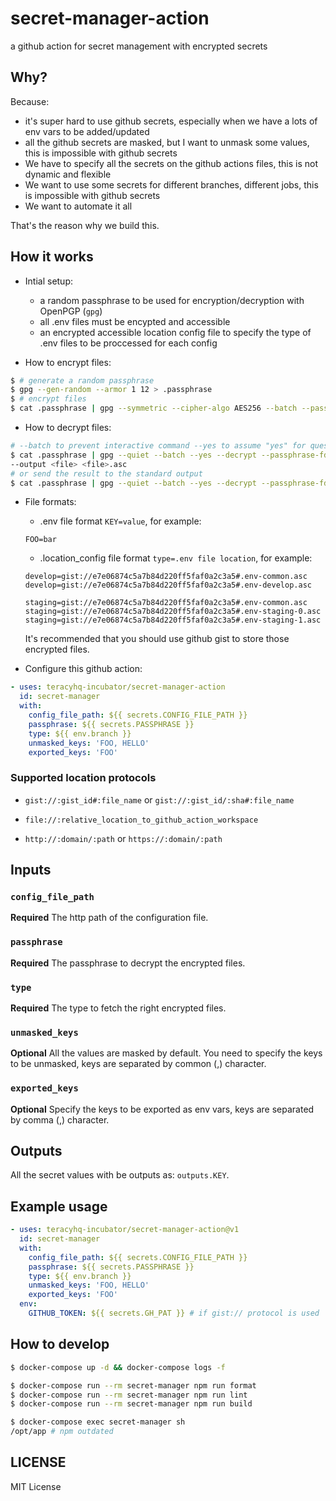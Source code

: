 # secret-manager-action

a github action for secret management with encrypted secrets

## Why?

Because:

- it's super hard to use github secrets, especially when we have a lots of env vars to be added/updated
- all the github secrets are masked, but I want to unmask some values, this is impossible with github secrets
- We have to specify all the secrets on the github actions files, this is not dynamic and flexible
- We want to use some secrets for different branches, different jobs, this is impossible with github secrets
- We want to automate it all

That's the reason why we build this.

## How it works

- Intial setup:
  + a random passphrase to be used for encryption/decryption with OpenPGP (`gpg`)
  + all .env files must be encypted and accessible
  + an encrypted accessible location config file to specify the type of .env files to be proccessed for each config

- How to encrypt files:

```bash
$ # generate a random passphrase
$ gpg --gen-random --armor 1 12 > .passphrase
$ # encrypt files
$ cat .passphrase | gpg --symmetric --cipher-algo AES256 --batch --passphrase-fd 0 --armor <file>
```

- How to decrypt files:

```bash
# --batch to prevent interactive command --yes to assume "yes" for questions
$ cat .passphrase | gpg --quiet --batch --yes --decrypt --passphrase-fd=0 \
--output <file> <file>.asc
# or send the result to the standard output
$ cat .passphrase | gpg --quiet --batch --yes --decrypt --passphrase-fd=0 <file>.asc
```

- File formats:
  + .env file format `KEY=value`, for example:
  ```
  FOO=bar
  ```
  + .location_config file format `type=.env file location`, for example:

  ```
  develop=gist://e7e06874c5a7b84d220ff5faf0a2c3a5#.env-common.asc
  develop=gist://e7e06874c5a7b84d220ff5faf0a2c3a5#.env-develop.asc

  staging=gist://e7e06874c5a7b84d220ff5faf0a2c3a5#.env-common.asc
  staging=gist://e7e06874c5a7b84d220ff5faf0a2c3a5#.env-staging-0.asc
  staging=gist://e7e06874c5a7b84d220ff5faf0a2c3a5#.env-staging-1.asc
  ```

  It's recommended that you should use github gist to store those encrypted files.


- Configure this github action:

```yaml
- uses: teracyhq-incubator/secret-manager-action
  id: secret-manager
  with:
    config_file_path: ${{ secrets.CONFIG_FILE_PATH }}
    passphrase: ${{ secrets.PASSPHRASE }}
    type: ${{ env.branch }}
    unmasked_keys: 'FOO, HELLO'
    exported_keys: 'FOO'
```

### Supported location protocols

- `gist://:gist_id#:file_name` or `gist://:gist_id/:sha#:file_name`

- `file://:relative_location_to_github_action_workspace`

- `http://:domain/:path` or `https://:domain/:path`


## Inputs

### `config_file_path`

**Required** The http path of the configuration file.

### `passphrase`

**Required** The passphrase to decrypt the encrypted files.

### `type`

**Required** The type to fetch the right encrypted files.

### `unmasked_keys`

**Optional** All the values are masked by default. You need to specify the keys to be unmasked,
             keys are separated by common (,) character.

### `exported_keys`

**Optional**  Specify the keys to be exported as env vars, keys are separated by comma (,) character.


## Outputs

All the secret values with be outputs as: `outputs.KEY`.


## Example usage

```yaml
- uses: teracyhq-incubator/secret-manager-action@v1
  id: secret-manager
  with:
    config_file_path: ${{ secrets.CONFIG_FILE_PATH }}
    passphrase: ${{ secrets.PASSPHRASE }}
    type: ${{ env.branch }}
    unmasked_keys: 'FOO, HELLO'
    exported_keys: 'FOO'
  env:
    GITHUB_TOKEN: ${{ secrets.GH_PAT }} # if gist:// protocol is used
```

## How to develop

```bash
$ docker-compose up -d && docker-compose logs -f
```

```bash
$ docker-compose run --rm secret-manager npm run format
$ docker-compose run --rm secret-manager npm run lint
$ docker-compose run --rm secret-manager npm run build
```

```bash
$ docker-compose exec secret-manager sh
/opt/app # npm outdated
```

## LICENSE

MIT License
